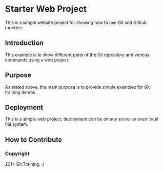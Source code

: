 # Starter Web Project
This is a simple website project for showing how to use Git and Github together.

## Introduction 
This example is to show different parts of the Git repository and verious commands using a web project.

## Purpose
As stated above, the main purpose is to provide simple examples for Git training demos.

## Deployment
This is a simple web project, deployment can be on any server or even local file system.

## How to Contribute

### Copyright
2014 Git.Training. :)